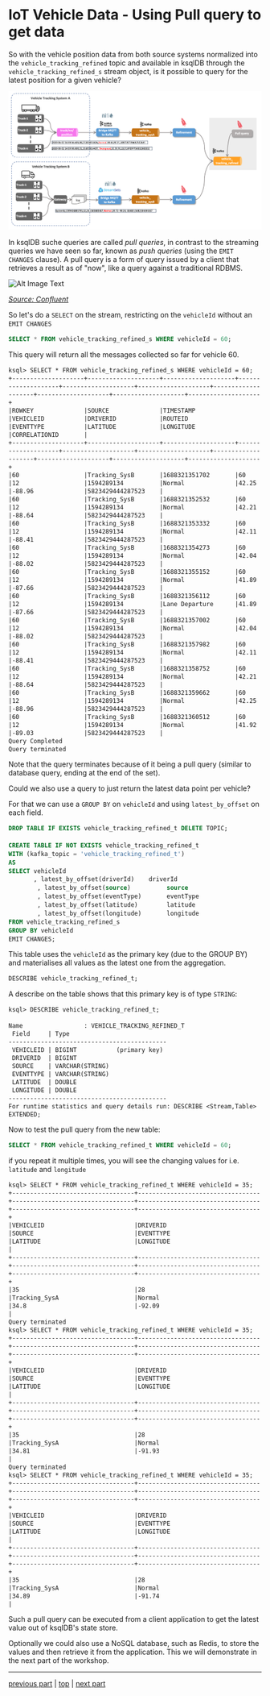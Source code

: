 # IoT Vehicle Data - Using Pull query to get data

So with the vehicle position data from both source systems normalized into the `vehicle_tracking_refined` topic and available in ksqlDB through the `vehicle_tracking_refined_s` stream object, is it possible to query for the latest position for a given vehicle? 

![Alt Image Text](./images/iot-ingestion-overview.png "Schema Registry UI")

In ksqlDB suche queries are called *pull queries*, in contrast to the streaming queries we have seen so far, known as *push queries* (using the `EMIT CHANGES` clause). A pull query is a form of query issued by a client that retrieves a result as of "now", like a query against a traditional RDBMS. 

![Alt Image Text](https://docs.ksqldb.io/en/latest/img/ksqldb-pull-query.svg "Demo 1 - KsqlDB")

[_Source: Confluent_](https://docs.ksqldb.io/en/latest/concepts/queries/pull/)

So let's do a `SELECT` on the stream, restricting on the `vehicleId` without an `EMIT CHANGES`

``` sql
SELECT * FROM vehicle_tracking_refined_s WHERE vehicleId = 60;
```

This query will return all the messages collected so far for vehicle 60.

```
ksql> SELECT * FROM vehicle_tracking_refined_s WHERE vehicleId = 60;
+--------------------+--------------------+--------------------+--------------------+--------------------+--------------------+--------------------+--------------------+--------------------+--------------------+
|ROWKEY              |SOURCE              |TIMESTAMP           |VEHICLEID           |DRIVERID            |ROUTEID             |EVENTTYPE           |LATITUDE            |LONGITUDE           |CORRELATIONID       |
+--------------------+--------------------+--------------------+--------------------+--------------------+--------------------+--------------------+--------------------+--------------------+--------------------+
|60                  |Tracking_SysB       |1688321351702       |60                  |12                  |1594289134          |Normal              |42.25               |-88.96              |5823429444287523    |
|60                  |Tracking_SysB       |1688321352532       |60                  |12                  |1594289134          |Normal              |42.21               |-88.64              |5823429444287523    |
|60                  |Tracking_SysB       |1688321353332       |60                  |12                  |1594289134          |Normal              |42.11               |-88.41              |5823429444287523    |
|60                  |Tracking_SysB       |1688321354273       |60                  |12                  |1594289134          |Normal              |42.04               |-88.02              |5823429444287523    |
|60                  |Tracking_SysB       |1688321355152       |60                  |12                  |1594289134          |Normal              |41.89               |-87.66              |5823429444287523    |
|60                  |Tracking_SysB       |1688321356112       |60                  |12                  |1594289134          |Lane Departure      |41.89               |-87.66              |5823429444287523    |
|60                  |Tracking_SysB       |1688321357002       |60                  |12                  |1594289134          |Normal              |42.04               |-88.02              |5823429444287523    |
|60                  |Tracking_SysB       |1688321357982       |60                  |12                  |1594289134          |Normal              |42.11               |-88.41              |5823429444287523    |
|60                  |Tracking_SysB       |1688321358752       |60                  |12                  |1594289134          |Normal              |42.21               |-88.64              |5823429444287523    |
|60                  |Tracking_SysB       |1688321359662       |60                  |12                  |1594289134          |Normal              |42.25               |-88.96              |5823429444287523    |
|60                  |Tracking_SysB       |1688321360512       |60                  |12                  |1594289134          |Normal              |41.92               |-89.03              |5823429444287523    |
Query Completed
Query terminated
```

Note that the query terminates because of it being a pull query (similar to database query, ending at the end of the set). 

Could we also use a query to just return the latest data point per vehicle?

For that we can use a `GROUP BY` on `vehicleId` and using `latest_by_offset` on each field. 


``` sql
DROP TABLE IF EXISTS vehicle_tracking_refined_t DELETE TOPIC;

CREATE TABLE IF NOT EXISTS vehicle_tracking_refined_t
WITH (kafka_topic = 'vehicle_tracking_refined_t')
AS
SELECT vehicleId
       , latest_by_offset(driverId)	   driverId
		, latest_by_offset(source)			source
		, latest_by_offset(eventType)		eventType
		, latest_by_offset(latitude)		latitude
		, latest_by_offset(longitude)		longitude
FROM vehicle_tracking_refined_s
GROUP BY vehicleId
EMIT CHANGES;
```

This table uses the `vehicleId` as the primary key (due to the GROUP BY) and materialises all values as the latest one from the aggregation. 

``` sql
DESCRIBE vehicle_tracking_refined_t;
```

A describe on the table shows that this primary key is of type `STRING`:

```
ksql> DESCRIBE vehicle_tracking_refined_t;

Name                 : VEHICLE_TRACKING_REFINED_T
 Field     | Type
--------------------------------------------
 VEHICLEID | BIGINT           (primary key)
 DRIVERID  | BIGINT
 SOURCE    | VARCHAR(STRING)
 EVENTTYPE | VARCHAR(STRING)
 LATITUDE  | DOUBLE
 LONGITUDE | DOUBLE
--------------------------------------------
For runtime statistics and query details run: DESCRIBE <Stream,Table> EXTENDED;
```

Now to test the pull query from the new table:

``` sql
SELECT * FROM vehicle_tracking_refined_t WHERE vehicleId = 60;
```

if you repeat it multiple times, you will see the changing values for i.e. `latitude` and `longitude`

```ksql
ksql> SELECT * FROM vehicle_tracking_refined_t WHERE vehicleId = 35;
+----------------------------------+----------------------------------+----------------------------------+----------------------------------+----------------------------------+----------------------------------+
|VEHICLEID                         |DRIVERID                          |SOURCE                            |EVENTTYPE                         |LATITUDE                          |LONGITUDE                         |
+----------------------------------+----------------------------------+----------------------------------+----------------------------------+----------------------------------+----------------------------------+
|35                                |28                                |Tracking_SysA                     |Normal                            |34.8                              |-92.09                            |
Query terminated
ksql> SELECT * FROM vehicle_tracking_refined_t WHERE vehicleId = 35;
+----------------------------------+----------------------------------+----------------------------------+----------------------------------+----------------------------------+----------------------------------+
|VEHICLEID                         |DRIVERID                          |SOURCE                            |EVENTTYPE                         |LATITUDE                          |LONGITUDE                         |
+----------------------------------+----------------------------------+----------------------------------+----------------------------------+----------------------------------+----------------------------------+
|35                                |28                                |Tracking_SysA                     |Normal                            |34.81                             |-91.93                            |
Query terminated
ksql> SELECT * FROM vehicle_tracking_refined_t WHERE vehicleId = 35;
+----------------------------------+----------------------------------+----------------------------------+----------------------------------+----------------------------------+----------------------------------+
|VEHICLEID                         |DRIVERID                          |SOURCE                            |EVENTTYPE                         |LATITUDE                          |LONGITUDE                         |
+----------------------------------+----------------------------------+----------------------------------+----------------------------------+----------------------------------+----------------------------------+
|35                                |28                                |Tracking_SysA                     |Normal                            |34.89                             |-91.74                            |
```

Such a pull query can be executed from a client application to get the latest value out of ksqlDB's state store.

Optionally we could also use a NoSQL database, such as Redis, to store the values and then retrieve it from the application. This we will demonstrate in the next part of the workshop.


----
[previous part](../07d-iot-data-normalization-using-ksqldb/README.md)
| 	[top](../07-iot-data-ingestion-and-transformation/README.md) 
| 	[next part](../07f-data-egestion-to-redis-and-minio/README.md)
